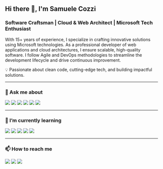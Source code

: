 ## Hi there 👋, I'm Samuele Cozzi

### Software Craftsman | Cloud & Web Architect | Microsoft Tech Enthusiast

With 15+ years of experience, I specialize in crafting innovative solutions using Microsoft technologies. As a professional developer of web applications and cloud architectures, I ensure scalable, high-quality software. I follow Agile and DevOps methodologies to streamline the development lifecycle and drive continuous improvement.

💡 Passionate about clean code, cutting-edge tech, and building impactful solutions.

<!--
**samuele-cozzi/samuele-cozzi** is a ✨ _special_ ✨ repository because its `README.md` (this file) appears on your GitHub profile.

Here are some ideas to get you started:

- 🔭 I’m currently working on ...
- 🌱 I’m currently learning ...
- 👯 I’m looking to collaborate on ...
- 🤔 I’m looking for help with ...
- 💬 Ask me about ...
- 📫 How to reach me: ...
- 😄 Pronouns: ...
- ⚡ Fun fact: ...

https://simpleicons.org/
https://rahuldkjain.github.io/gh-profile-readme-generator/
-->

---

### 💬 Ask me about

[![](https://img.shields.io/static/v1?label=&message=dotnet&color=512BD4&style=for-the-badge&logo=dotnet)](https://dotnet.microsoft.com/en-us/) 
[![](https://img.shields.io/static/v1?label=&message=sql%20server&color=CC2927&style=for-the-badge&logo=microsoftsqlserver)](https://www.microsoft.com/en-us/sql-server/sql-server-downloads) 
[![](https://img.shields.io/static/v1?label=&message=azure&color=0078D4&style=for-the-badge&logo=microsoftazure)](https://azure.microsoft.com/en-us) 
[![](https://img.shields.io/static/v1?label=&message=github%20actions&color=2088FF&style=for-the-badge&logo=githubactions)](https://docs.github.com/en/actions) 
[![](https://img.shields.io/static/v1?label=&message=kubernetes&color=326CE5&style=for-the-badge&logo=kubernetes)](https://kubernetes.io/) 
[![](https://img.shields.io/static/v1?label=&message=obsidian&color=7C3AED&style=for-the-badge&logo=obsidian)](https://obsidian.md/)

---

### 🌱 I’m currently learning

[![](https://img.shields.io/static/v1?label=&message=dapr&color=0d2192&style=for-the-badge&logo=dapr&logoColor=white)](https://dapr.io/) 
[![](https://img.shields.io/static/v1?label=&message=n8n&color=EA4B71&style=for-the-badge&logo=n8n&logoColor=white)](https://n8n.io/)
[![](https://img.shields.io/static/v1?label=&message=ollama&color=000000&style=for-the-badge&logo=ollama&logoColor=white)](https://ollama.com/) 
[![](https://img.shields.io/static/v1?label=&message=anaconda&color=44A833&style=for-the-badge&logo=anaconda&logoColor=white)](https://www.anaconda.com/)
[![](https://img.shields.io/static/v1?label=&message=home%20assistant&color=41BDF5&style=for-the-badge&logo=homeassistant&logoColor=white)](https://www.home-assistant.io/)

---

### 📫 How to reach me

[![](https://img.shields.io/static/v1?label=&message=blog&color=E67300&style=for-the-badge&logo=hugo&logoColor=white)](https://samuele-cozzi-io.github.io/website/)
[![](https://img.shields.io/static/v1?label=&message=linkedin&color=0077B5&style=for-the-badge&logo=linkedin&logoColor=white)](https://bit.ly/3osUk3O)
[![](https://img.shields.io/static/v1?label=&message=hackster&color=2E9FE6&style=for-the-badge&logo=hackster&logoColor=white)](https://www.hackster.io/samuele-cozzi) 


